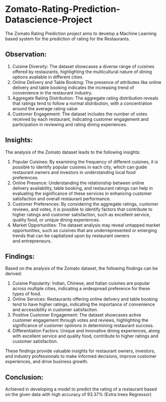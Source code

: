 # Zomato-Rating-Prediction-Datascience-Project
The Zomato Rating Prediction project aims to develop a Machine Learning based system for the prediction of rating for the Restaurants.
## Observation:
1. Cuisine Diversity: The dataset showcases a diverse range of cuisines offered by restaurants, highlighting the multicultural nature of dining options available in different cities
2. Online Delivery and Table Booking: The presence of attributes like online delivery and table booking indicates the increasing trend of convenience in the restaurant industry.
3. Aggregate Rating Distribution: The aggregate rating distribution reveals that ratings tend to follow a normal distribution, with a concentration around the average rating value
4. Customer Engagement: The dataset includes the number of votes received by each restaurant, indicating customer engagement and participation in reviewing and rating dining experiences.
## Insights:
The analysis of the Zomato dataset leads to the following insights:
1. Popular Cuisines: By examining the frequency of different cuisines, it is possible to identify popular cuisines in each city, which can guide restaurant owners and investors in understanding local food preferences.
2. Online Presence: Understanding the relationship between online delivery availability, table booking, and restaurant ratings can help in evaluating the significance of these services in enhancing customer satisfaction and overall restaurant performance.
3. Customer Preferences: By considering the aggregate ratings, customer reviews, and votes, it is possible to identify factors that contribute to higher ratings and customer satisfaction, such as excellent service, quality food, or unique dining experiences.
4. Market Opportunities: The dataset analysis may reveal untapped market opportunities, such as cuisines that are underrepresented or emerging trends that can be capitalized upon by restaurant owners and entrepreneurs.
## Findings:
Based on the analysis of the Zomato dataset, the following findings can be derived:
1. Cuisine Popularity: Indian, Chinese, and Italian cuisines are popular across multiple cities, indicating a widespread preference for these types of food.
2. Online Services: Restaurants offering online delivery and table booking tend to have higher ratings, indicating the importance of convenience and accessibility in customer satisfaction.
3. Positive Customer Engagement: The dataset showcases active customer engagement through votes and reviews, highlighting the significance of customer opinions in determining restaurant success.
4. Differentiation Factors: Unique and innovative dining experiences, along with excellent service and quality food, contribute to higher ratings and customer satisfaction.

These findings provide valuable insights for restaurant owners, investors, and industry professionals to make informed decisions, improve customer experiences, and drive business growth.
## Conclusion:
Achieved in developing a model to predict the rating of a restaurant based on the given data with high accuracy of  93.37% (Extra trees Regressor)
